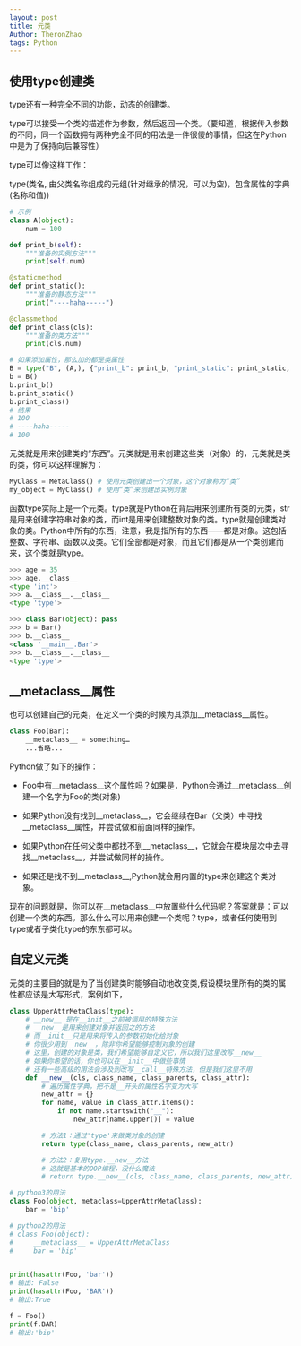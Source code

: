```yaml
---
layout: post
title: 元类
Author: TheronZhao
tags: Python
---
```



## 使用type创建类

type还有一种完全不同的功能，动态的创建类。

type可以接受一个类的描述作为参数，然后返回一个类。（要知道，根据传入参数的不同，同一个函数拥有两种完全不同的用法是一件很傻的事情，但这在Python中是为了保持向后兼容性）

type可以像这样工作：

type(类名, 由父类名称组成的元组(针对继承的情况，可以为空)，包含属性的字典(名称和值))

```python
# 示例
class A(object):
    num = 100

def print_b(self):
    """准备的实例方法"""
    print(self.num)

@staticmethod
def print_static():
    """准备的静态方法"""
    print("----haha-----")

@classmethod
def print_class(cls):
    """准备的类方法"""
    print(cls.num)

# 如果添加属性，那么加的都是类属性
B = type("B", (A,), {"print_b": print_b, "print_static": print_static, "print_class": print_class})
b = B()
b.print_b()
b.print_static()
b.print_class()
# 结果
# 100
# ----haha-----
# 100
```

元类就是用来创建类的“东西”。元类就是用来创建这些类（对象）的，元类就是类的类，你可以这样理解为：

```python
MyClass = MetaClass() # 使用元类创建出一个对象，这个对象称为“类”
my_object = MyClass() # 使用“类”来创建出实例对象
```

函数type实际上是一个元类。type就是Python在背后用来创建所有类的元类，str是用来创建字符串对象的类，而int是用来创建整数对象的类。type就是创建类对象的类。Python中所有的东西，注意，我是指所有的东西——都是对象。这包括整数、字符串、函数以及类。它们全部都是对象，而且它们都是从一个类创建而来，这个类就是type。

```python
>>> age = 35
>>> age.__class__
<type 'int'>
>>> a.__class__.__class__
<type 'type'>

>>> class Bar(object): pass
>>> b = Bar()
>>> b.__class__
<class '__main__.Bar'>
>>> b.__class__.__class__
<type 'type'>
```

## \_\_metaclass\_\_属性

也可以创建自己的元类，在定义一个类的时候为其添加\_\_metaclass\_\_属性。

```python
class Foo(Bar):
    __metaclass__ = something…
    ...省略...
```

Python做了如下的操作：

- Foo中有\_\_metaclass\_\_这个属性吗？如果是，Python会通过\_\_metaclass\_\_创建一个名字为Foo的类(对象)

- 如果Python没有找到\_\_metaclass\_\_，它会继续在Bar（父类）中寻找\_\_metaclass\_\_属性，并尝试做和前面同样的操作。

- 如果Python在任何父类中都找不到\_\_metaclass\_\_，它就会在模块层次中去寻找\_\_metaclass\_\_，并尝试做同样的操作。

- 如果还是找不到\_\_metaclass\_\_,Python就会用内置的type来创建这个类对象。

现在的问题就是，你可以在\_\_metaclass\_\_中放置些什么代码呢？答案就是：可以创建一个类的东西。那么什么可以用来创建一个类呢？type，或者任何使用到type或者子类化type的东东都可以。

## 自定义元类

元类的主要目的就是为了当创建类时能够自动地改变类,假设模块里所有的类的属性都应该是大写形式，案例如下，

```python
class UpperAttrMetaClass(type):
    # __new__ 是在__init__之前被调用的特殊方法
    # __new__是用来创建对象并返回之的方法
    # 而__init__只是用来将传入的参数初始化给对象
    # 你很少用到__new__，除非你希望能够控制对象的创建
    # 这里，创建的对象是类，我们希望能够自定义它，所以我们这里改写__new__
    # 如果你希望的话，你也可以在__init__中做些事情
    # 还有一些高级的用法会涉及到改写__call__特殊方法，但是我们这里不用
    def __new__(cls, class_name, class_parents, class_attr):
        # 遍历属性字典，把不是__开头的属性名字变为大写
        new_attr = {}
        for name, value in class_attr.items():
            if not name.startswith("__"):
                new_attr[name.upper()] = value

        # 方法1：通过'type'来做类对象的创建
        return type(class_name, class_parents, new_attr)

        # 方法2：复用type.__new__方法
        # 这就是基本的OOP编程，没什么魔法
        # return type.__new__(cls, class_name, class_parents, new_attr)

# python3的用法
class Foo(object, metaclass=UpperAttrMetaClass):
    bar = 'bip'

# python2的用法
# class Foo(object):
#     __metaclass__ = UpperAttrMetaClass
#     bar = 'bip'


print(hasattr(Foo, 'bar'))
# 输出: False
print(hasattr(Foo, 'BAR'))
# 输出:True

f = Foo()
print(f.BAR)
# 输出:'bip'
```
